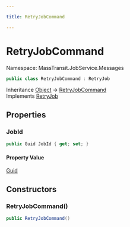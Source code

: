```yaml
---

title: RetryJobCommand

---
```


# RetryJobCommand

Namespace: MassTransit.JobService.Messages

```csharp
public class RetryJobCommand : RetryJob
```

Inheritance [Object](https://learn.microsoft.com/en-us/dotnet/api/system.object) → [RetryJobCommand](../masstransit-jobservice-messages/retryjobcommand)<br/>
Implements [RetryJob](../../masstransit-abstractions/masstransit-contracts-jobservice/retryjob)

## Properties

### **JobId**

```csharp
public Guid JobId { get; set; }
```

#### Property Value

[Guid](https://learn.microsoft.com/en-us/dotnet/api/system.guid)<br/>

## Constructors

### **RetryJobCommand()**

```csharp
public RetryJobCommand()
```

